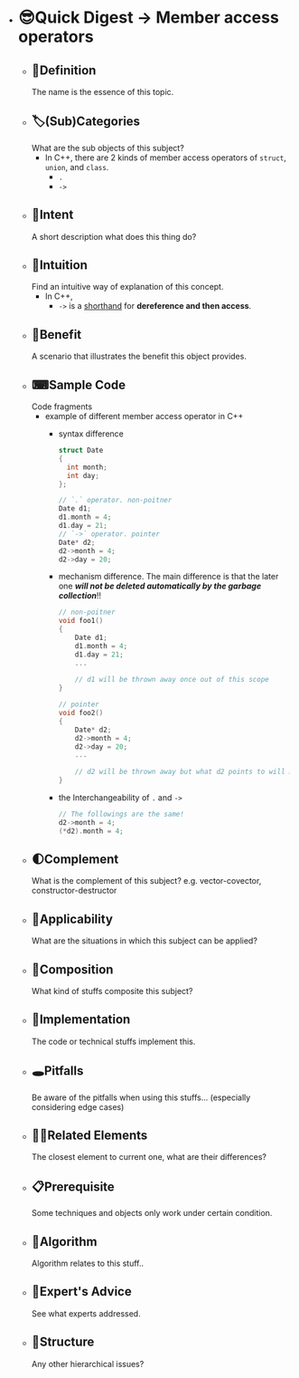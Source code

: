 - # 😎Quick Digest -> Member access operators
	- ## 📝Definition
	  The name is the essence of this topic.
	- ## 🏷(Sub)Categories
	  What are the sub objects of this subject?
		- In C++, there are 2 kinds of member access operators of `struct`, `union`, and `class`.
			- `.`
			- `->`
	- ## 🎯Intent
	   A short description what does this thing do?
	- ## 🧠Intuition
	  Find an intuitive way of explanation of this concept.
		- In C++,
			- `->` is a <u>shorthand</u> for **dereference and then access**.
	- ## 🚀Benefit
	   A scenario that illustrates the benefit this object provides.
	- ## ⌨Sample Code
	   Code fragments
		- example of different member access operator in C++
			- syntax difference
			  ``` c++
			  struct Date
			  {
			    int month;
			    int day;
			  };
			  
			  // `.` operator. non-poitner
			  Date d1;
			  d1.month = 4;
			  d1.day = 21;
			  // `->` operator. pointer
			  Date* d2;
			  d2->month = 4;
			  d2->day = 20;
			  ```
			- mechanism difference. The main difference is that the later one ***will not be deleted automatically by the garbage collection***!!
			  
			  ``` c++
			  // non-poitner
			  void foo1()
			  {
			      Date d1;
			      d1.month = 4;
			      d1.day = 21;
			      ...
			      
			      // d1 will be thrown away once out of this scope
			  }
			  
			  // pointer
			  void foo2()
			  {
			      Date* d2;
			      d2->month = 4;
			      d2->day = 20;
			      ...
			      
			      // d2 will be thrown away but what d2 points to will NOT be thrown away!
			  }
			  
			  ```
			- the Interchangeability of `.` and `->`
			  
			  ``` c++
			  // The followings are the same!
			  d2->month = 4;
			  (*d2).month = 4;
			  ```
	- ## 🌓Complement
	  What is the complement of this subject? e.g. vector-covector, constructor-destructor
	- ## 🤳Applicability
	   What are the situations in which this subject can be applied?
	- ## 🧪Composition
	  What kind of stuffs composite this subject?
	- ## 🔎Implementation
	   The code or technical stuffs implement this.
	- ## 🕳Pitfalls
	  Be aware of the pitfalls when using this stuffs... (especially considering edge cases)
	- ## 🙋‍♂️Related Elements
	   The closest element to current one, what are their differences?
	- ## 📋Prerequisite
	  Some techniques and objects only work under certain condition.
	- ## 🐍Algorithm
	  Algorithm relates to this stuff..
	- ## 🥼Expert's Advice
	  See what experts addressed.
	- ## 🧱Structure
	  Any other hierarchical issues?